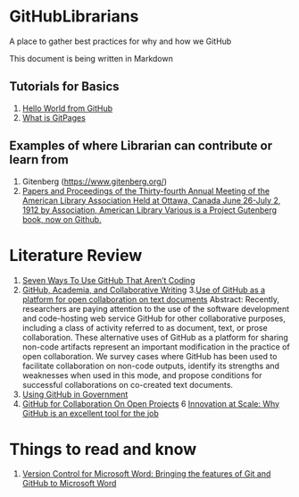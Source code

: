 # GitHubLibrarians
A place to gather best practices for why and how we GitHub

This document is being written in Markdown

## Tutorials for Basics
1. [Hello World from GitHub](https://guides.github.com/activities/hello-world/)
2. [What is GitPages](https://pages.github.com/)


## Examples of where Librarian can contribute or learn from
1. Gitenberg (https://www.gitenberg.org/)
  2. [Papers and Proceedings of the Thirty-fourth Annual Meeting of the American Library Association Held at Ottawa, Canada June 26-July 2, 1912 by Association, American Library Various is a Project Gutenberg book, now on Github.](https://github.com/GITenberg/Papers-and-Proceedings-of-the-Thirty-fourth-Annual-Meeting-of-the-American-Library-Associatio__45756)

# Literature Review
1. [Seven Ways To Use GitHub That Aren’t Coding](https://readwrite.com/2013/11/08/seven-ways-to-use-github-that-arent-coding/)
2. [GitHub, Academia, and Collaborative Writing](https://www.hastac.org/blogs/harrisonm/2013/10/12/github-academia-and-collaborative-writing)
3.[Use of GitHub as a platform for open collaboration on text documents](https://dl.acm.org/citation.cfm?id=2789838&dl=ACM&coll=DL) Abstract: Recently, researchers are paying attention to the use of the software development and code-hosting web service GitHub for other collaborative purposes, including a class of activity referred to as document, text, or prose collaboration. These alternative uses of GitHub as a platform for sharing non-code artifacts represent an important modification in the practice of open collaboration. We survey cases where GitHub has been used to facilitate collaboration on non-code outputs, identify its strengths and weaknesses when used in this mode, and propose conditions for successful collaborations on co-created text documents.
4. [Using GitHub in Government](http://thegovlab.org/using-github-in-government-a-look-at-a-new-collaboration-platform/)
5. [GitHub for Collaboration On Open Projects](https://mozillascience.github.io/working-open-workshop/github_for_collaboration/)
6 [Innovation at Scale: Why GitHub is an excellent tool for the job](https://hackernoon.com/innovation-at-scale-why-github-is-an-excellent-tool-for-the-job-1fcbff376f8d)

# Things to read and know
1. [Version Control for Microsoft Word: Bringing the features of Git and GitHub to Microsoft Word](https://www.simuldocs.com/blog/ben-morris/version-control-for-microsoft-word)
